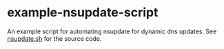 example-nsupdate-script
=======================

An example script for automating nsupdate for dynamic dns updates. See [nsupdate.sh](nsupdate.sh) for the source code.
